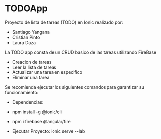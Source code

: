# TODOApp
Proyecto de lista de tareas (TODO) en Ionic realizado por:
- Santiago Yangana
- Cristian Pinto
- Laura Daza

La TODO app consta de un CRUD basico de las tareas utilizando FireBase
- Creacion de tareas
- Leer la lista de tareas
- Actualizar una tarea en especifico
- Eliminar una tarea

Se recomienda ejecutar los siguientes comandos para garantizar su funcionamiento:
- Dependencias:
- npm install -g @ionic/cli
- npm i firebase @angular/fire

- Ejecutar Proyecto: ionic serve --lab
